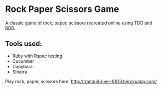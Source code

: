 Rock Paper Scissors Game
========================
A classic game of rock, paper, scissors recreated online using TDD and BDD.

Tools used:
-----------
- Ruby with Rspec testing
- Cucumber
- Capybara
- Sinatra

Play rock, paper, scissors here: http://tranquil-river-8913.herokuapp.com/

